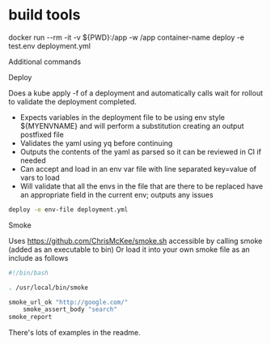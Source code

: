 # build tools

docker run --rm -it -v ${PWD}:/app -w /app container-name deploy -e test.env deployment.yml

Additional commands

Deploy

Does a kube apply -f of a deployment and automatically calls wait for rollout to validate the deployment completed.

* Expects variables in the deployment file to be using env style ${MYENVNAME} and will perform a substitution creating an output postfixed file
* Validates the yaml using yq before continuing
* Outputs the contents of the yaml as parsed so it can be reviewed in CI if needed
* Can accept and load in an env var file with line separated key=value of vars to load
* Will validate that all the envs in the file that are there to be replaced have an appropriate field in the current env; outputs any issues

```sh
deploy -e env-file deployment.yml
```

Smoke 

Uses https://github.com/ChrisMcKee/smoke.sh accessible by calling smoke (added as an executable to bin)
Or load it into your own smoke file as an include as follows

```sh
#!/bin/bash

. /usr/local/bin/smoke

smoke_url_ok "http://google.com/"
    smoke_assert_body "search"
smoke_report
```

There's lots of examples in the readme.